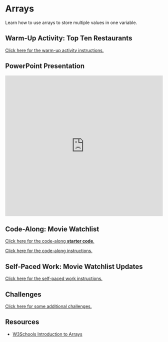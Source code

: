 # Arrays
Learn how to use arrays to store multiple values in one variable.

## Warm-Up Activity: Top Ten Restaurants
[Click here for the warm-up activity instructions.](WarmUp.md)

## PowerPoint Presentation
<iframe src='https://view.officeapps.live.com/op/embed.aspx?src=https://hylandtechclub.com/web-103/Arrays/Arrays.pptx' width='100%' height='450px' frameborder='0'></iframe>

## Code-Along: Movie Watchlist
[Click here for the code-along **starter code**.](https://replit.com/@HylandOutreach/Watchlist#index.html)

[Click here for the code-along instructions.](WatchlistCodeAlong.md)

## Self-Paced Work: Movie Watchlist Updates
[Click here for the self-paced work instructions.](SelfPacedWork.md)

## Challenges
[Click here for some additional challenges.](Challenges.md)

## Resources
- [W3Schools Introduction to Arrays](https://www.w3schools.com/js/js_arrays.asp)

